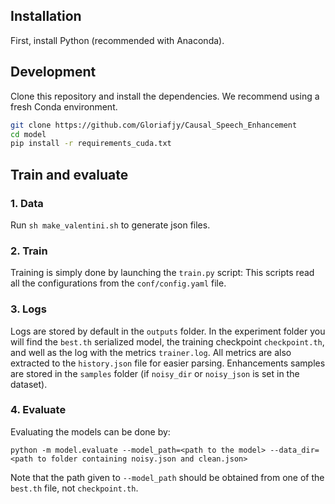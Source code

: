 ## Installation

First, install Python (recommended with Anaconda).

## Development

Clone this repository and install the dependencies. We recommend using
a fresh Conda environment.

```bash
git clone https://github.com/Gloriafjy/Causal_Speech_Enhancement
cd model
pip install -r requirements_cuda.txt
```

## Train and evaluate

### 1. Data

Run `sh make_valentini.sh` to generate json files.



### 2. Train
Training is simply done by launching the `train.py` script:
This scripts read all the configurations from the `conf/config.yaml` file.

### 3. Logs

Logs are stored by default in the `outputs` folder. 
In the experiment folder you will find the `best.th` serialized model, the training checkpoint `checkpoint.th`,
and well as the log with the metrics `trainer.log`. All metrics are also extracted to the `history.json`
file for easier parsing. Enhancements samples are stored in the `samples` folder (if `noisy_dir` or `noisy_json`
is set in the dataset).


### 4. Evaluate

Evaluating the models can be done by:

```
python -m model.evaluate --model_path=<path to the model> --data_dir=<path to folder containing noisy.json and clean.json>
```
Note that the path given to `--model_path` should be obtained from one of the `best.th` file, not `checkpoint.th`.
